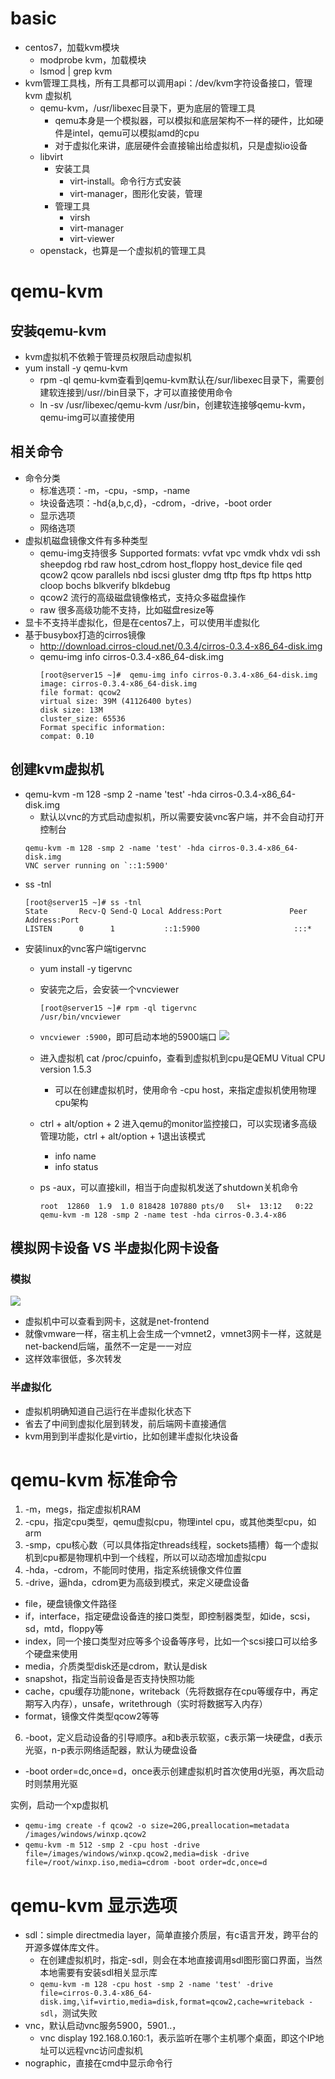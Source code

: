 # basic
- centos7，加载kvm模块
  - modprobe kvm，加载模块
  - lsmod | grep kvm
- kvm管理工具栈，所有工具都可以调用api：/dev/kvm字符设备接口，管理kvm 虚拟机
  - qemu-kvm，/usr/libexec目录下，更为底层的管理工具
    - qemu本身是一个模拟器，可以模拟和底层架构不一样的硬件，比如硬件是intel，qemu可以模拟amd的cpu
    - 对于虚拟化来讲，底层硬件会直接输出给虚拟机，只是虚拟io设备
  - libvirt
    - 安装工具
      - virt-install。命令行方式安装
      - virt-manager，图形化安装，管理
    - 管理工具
      - virsh
      - virt-manager
      - virt-viewer
  - openstack，也算是一个虚拟机的管理工具

# qemu-kvm
## 安装qemu-kvm
- kvm虚拟机不依赖于管理员权限启动虚拟机
- yum install -y qemu-kvm 
  - rpm -ql qemu-kvm查看到qemu-kvm默认在/sur/libexec目录下，需要创建软连接到/usr//bin目录下，才可以直接使用命令
  - ln -sv /usr/libexec/qemu-kvm /usr/bin，创建软连接够qemu-kvm，qemu-img可以直接使用
## 相关命令
- 命令分类
  - 标准选项：-m，-cpu，-smp，-name
  - 块设备选项：-hd{a,b,c,d}，-cdrom，-drive，-boot order
  - 显示选项
  - 网络选项
- 虚拟机磁盘镜像文件有多种类型
  - qemu-img支持很多 Supported formats: vvfat vpc vmdk vhdx vdi ssh sheepdog rbd raw host_cdrom host_floppy host_device file qed qcow2 qcow parallels nbd iscsi gluster dmg tftp ftps ftp https http cloop bochs blkverify blkdebug
  - qcow2 流行的高级磁盘镜像格式，支持众多磁盘操作
  - raw 很多高级功能不支持，比如磁盘resize等
- 显卡不支持半虚拟化，但是在centos7上，可以使用半虚拟化
- 基于busybox打造的cirros镜像
  - http://download.cirros-cloud.net/0.3.4/cirros-0.3.4-x86_64-disk.img
  - qemu-img info cirros-0.3.4-x86_64-disk.img 
    ```
    [root@server15 ~]#  qemu-img info cirros-0.3.4-x86_64-disk.img 
    image: cirros-0.3.4-x86_64-disk.img
    file format: qcow2
    virtual size: 39M (41126400 bytes)
    disk size: 13M
    cluster_size: 65536
    Format specific information:
    compat: 0.10
     ```
## 创建kvm虚拟机
- qemu-kvm -m 128 -smp 2 -name 'test' -hda cirros-0.3.4-x86_64-disk.img 
  - 默认以vnc的方式启动虚拟机，所以需要安装vnc客户端，并不会自动打开控制台
  ```
  qemu-kvm -m 128 -smp 2 -name 'test' -hda cirros-0.3.4-x86_64-disk.img 
  VNC server running on `::1:5900'
  ```
- ss -tnl
  ```
  [root@server15 ~]# ss -tnl
  State       Recv-Q Send-Q Local Address:Port               Peer Address:Port                           
  LISTEN      0      1           ::1:5900                     :::*                  
  ```
- 安装linux的vnc客户端tigervnc
  - yum install -y tigervnc
  - 安装完之后，会安装一个vncviewer
    ```
    [root@server15 ~]# rpm -ql tigervnc
    /usr/bin/vncviewer
    ```
  - ```vncviewer :5900```，即可启动本地的5900端口
    ![](https://i.loli.net/2019/04/13/5cb1721272ae6.png)
  
  - 进入虚拟机 cat /proc/cpuinfo，查看到虚拟机到cpu是QEMU Vitual CPU version 1.5.3
    - 可以在创建虚拟机时，使用命令 -cpu host，来指定虚拟机使用物理cpu架构
   
  - ctrl + alt/option + 2 进入qemu的monitor监控接口，可以实现诸多高级管理功能，ctrl + alt/option + 1退出该模式
    - info name
    - info status
    [](https://i.loli.net/2019/04/13/5cb173c9449d9.png)

  - ps -aux，可以直接kill，相当于向虚拟机发送了shutdown关机命令
    ```
    root  12860  1.9  1.0 818428 107880 pts/0   Sl+  13:12   0:22 qemu-kvm -m 128 -smp 2 -name test -hda cirros-0.3.4-x86
    ```


## 模拟网卡设备 VS 半虚拟化网卡设备
### 模拟
![](https://i.loli.net/2019/04/13/5cb1796f10f51.png)
- 虚拟机中可以查看到网卡，这就是net-frontend
- 就像vmware一样，宿主机上会生成一个vmnet2，vmnet3网卡一样，这就是net-backend后端，虽然不一定是一一对应
- 这样效率很低，多次转发
### 半虚拟化

- 虚拟机明确知道自己运行在半虚拟化状态下
- 省去了中间到虚拟化层到转发，前后端网卡直接通信
- kvm用到到半虚拟化是virtio，比如创建半虚拟化块设备

# qemu-kvm 标准命令
1. -m，megs，指定虚拟机RAM
2. -cpu，指定cpu类型，qemu虚拟cpu，物理intel cpu，或其他类型cpu，如arm
3. -smp，cpu核心数（可以具体指定threads线程，sockets插槽）每一个虚拟机到cpu都是物理机中到一个线程，所以可以动态增加虚拟cpu
4. -hda，-cdrom，不能同时使用，指定系统镜像文件位置
5. -drive，逼hda，cdrom更为高级到模式，来定义硬盘设备
  - file，硬盘镜像文件路径
  - if，interface，指定硬盘设备连的接口类型，即控制器类型，如ide，scsi，sd，mtd，floppy等
  - index，同一个接口类型对应等多个设备等序号，比如一个scsi接口可以给多个硬盘来使用
  - media，介质类型disk还是cdrom，默认是disk
  - snapshot，指定当前设备是否支持快照功能
  - cache，cpu缓存功能none，writeback（先将数据存在cpu等缓存中，再定期写入内存），unsafe，writethrough（实时将数据写入内存）
  - format，镜像文件类型qcow2等等
6. -boot，定义启动设备的引导顺序。a和b表示软驱，c表示第一块硬盘，d表示光驱，n-p表示网络适配器，默认为硬盘设备
  - -boot order=dc,once=d，once表示创建虚拟机时首次使用d光驱，再次启动时则禁用光驱

实例，启动一个xp虚拟机
- ```qemu-img create -f qcow2 -o size=20G,preallocation=metadata /images/windows/winxp.qcow2```
- ```qemu-kvm -m 512 -smp 2 -cpu host -drive file=/images/windows/winxp.qcow2,media=disk -drive file=/root/winxp.iso,media=cdrom -boot order=dc,once=d```

# qemu-kvm 显示选项

- sdl：simple directmedia layer，简单直接介质层，有c语言开发，跨平台的开源多媒体库文件。
  - 在创建虚拟机时，指定-sdl，则会在本地直接调用sdl图形窗口界面，当然本地需要有安装sdl相关显示库
  - ```qemu-kvm -m 128 -cpu host -smp 2 -name 'test' -drive file=cirros-0.3.4-x86_64-disk.img,\if=virtio,media=disk,format=qcow2,cache=writeback -sdl```，测试失败
- vnc，默认启动vnc服务5900，5901..，
  - vnc display 192.168.0.160:1，表示监听在哪个主机哪个桌面，即这个IP地址可以远程vnc访问虚拟机
- nographic，直接在cmd中显示命令行





